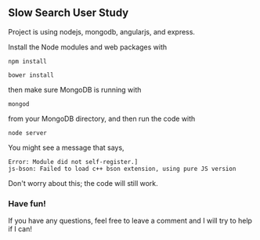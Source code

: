 <h2>Slow Search User Study</h2>

Project is using nodejs, mongodb, angularjs, and express.

Install the Node modules and web packages with

    npm install

    bower install


then make sure MongoDB is running with

    mongod

from your MongoDB directory, and then run the code with

    node server

You might see a message that says,

    Error: Module did not self-register.]
    js-bson: Failed to load c++ bson extension, using pure JS version

Don't worry about this; the code will still work.

<h3>Have fun!</h3>

If you have any questions, feel free to leave a comment and I will try to help if I can!
